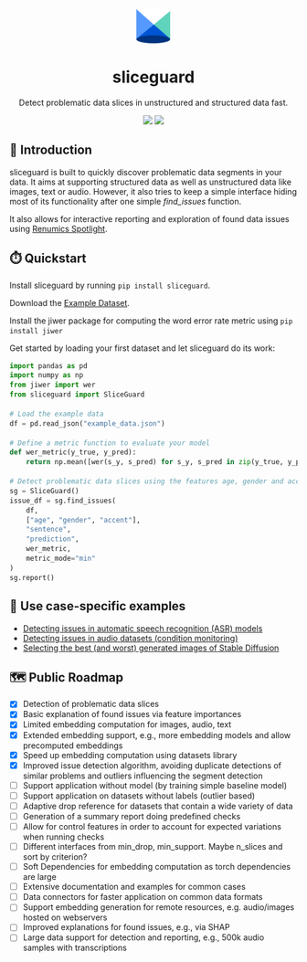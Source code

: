 <p align="center"><a href="https://github.com/Renumics/sliceguard"><img src="static/img/spotlight.svg" alt="Gray shape shifter" height="60"/></a></p>
<h1 align="center">sliceguard</h1>
<p align="center">Detect problematic data slices in unstructured and structured data fast.</p>

<p align="center">
 	<a href="https://pypi.org/project/sliceguard/"><img src="https://img.shields.io/pypi/pyversions/sliceguard" height="20"/></a>
 	<a href="https://pypi.org/project/sliceguard/"><img src="https://img.shields.io/pypi/wheel/sliceguard" height="20"/></a>
</p>

## 🚀 Introduction

sliceguard is built to quickly discover problematic data segments in your data. It aims at supporting structured data as well as unstructured data like images, text or audio. However, it also tries to keep a simple interface hiding most of its functionality after one simple *find_issues* function.

It also allows for interactive reporting and exploration of found data issues using [Renumics Spotlight](https://github.com/Renumics/spotlight).

## ⏱️ Quickstart

Install sliceguard by running `pip install sliceguard`.

Download the [Example Dataset](example_data.json).

Install the jiwer package for computing the word error rate metric using `pip install jiwer`

Get started by loading your first dataset and let sliceguard do its work:

```python
import pandas as pd
import numpy as np
from jiwer import wer
from sliceguard import SliceGuard

# Load the example data
df = pd.read_json("example_data.json")

# Define a metric function to evaluate your model
def wer_metric(y_true, y_pred):
    return np.mean([wer(s_y, s_pred) for s_y, s_pred in zip(y_true, y_pred)])

# Detect problematic data slices using the features age, gender and accent
sg = SliceGuard()
issue_df = sg.find_issues(
    df,
    ["age", "gender", "accent"],
    "sentence",
    "prediction",
    wer_metric,
    metric_mode="min"
)
sg.report()
```

## 🔧 Use case-specific examples
* [Detecting issues in automatic speech recognition (ASR) models](examples/audio_issues_commonvoice_whisper.ipynb)
* [Detecting issues in audio datasets (condition monitoring)](examples/audio_issues_condition_monitoring_dcase.ipynb)
* [Selecting the best (and worst) generated images of Stable Diffusion](examples/stable_diffusion_evaluation.ipynb)


## 🗺️ Public Roadmap
- [x] Detection of problematic data slices
- [x] Basic explanation of found issues via feature importances
- [x] Limited embedding computation for images, audio, text
- [x] Extended embedding support, e.g., more embedding models and allow precomputed embeddings
- [x] Speed up embedding computation using datasets library
- [x] Improved issue detection algorithm, avoiding duplicate detections of similar problems and outliers influencing the segment detection
- [ ] Support application without model (by training simple baseline model)
- [ ] Support application on datasets without labels (outlier based)
- [ ] Adaptive drop reference for datasets that contain a wide variety of data
- [ ] Generation of a summary report doing predefined checks
- [ ] Allow for control features in order to account for expected variations when running checks
- [ ] Different interfaces from min_drop, min_support. Maybe n_slices and sort by criterion?
- [ ] Soft Dependencies for embedding computation as torch dependencies are large
- [ ] Extensive documentation and examples for common cases
- [ ] Data connectors for faster application on common data formats
- [ ] Support embedding generation for remote resources, e.g. audio/images hosted on webservers
- [ ] Improved explanations for found issues, e.g., via SHAP
- [ ] Large data support for detection and reporting, e.g., 500k audio samples with transcriptions
